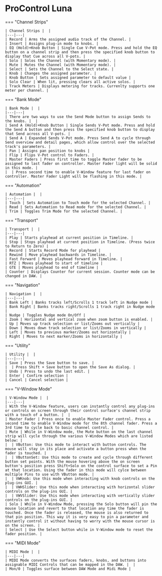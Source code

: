 # ProControl Luna

=== "Channel Strips"

    | Channel Strips |  |
    |---|---|
    | Record | Arms the assigned audio track of the Channel. |
    | Insert | Assigns plug-in mode to knobs. |
    | EQ (Hold)+Knob Button | Single Cue V-Pot mode. Press and hold the EQ button on a channel strip and then press the specified knob button to display that Cue across all V-pots. |
    | Solo | Solos the Channel (with Momentary mode). |
    | Mute | Mutes the Channel (with Momentary mode). |
    | Select | Sets the Channel to the Select state. |
    | Knob | Changes the assigned parameter. |
    | Knob Button | Sets assigned parameter to default value |
    | Solo Clear | When lit, pressing clears all active solos. |
    | Track Meters | Displays metering for tracks. Currenlty supports one meter per channel. |

=== "Bank Mode"

    | Bank Mode |  |
    |---|---|
    | There are two ways to use the Send Mode button to assign Sends to the knobs. |  |
    | Send A (Hold)+Knob Button | Single Sends V-Pot mode. Press and hold the Send A button and then press the specified knob button to display that Send across all V-pots. |
    | Send A | Expanded Sends V-Pot mode. Press Send A to cycle through Send overview and detail pages, which allow control over the selected track's parameters. |
    | Pan | Assigns pan position to knobs |
    | Flip | Flips V-Pot control to Faders. |
    | Master Faders | Press first time to toggle Master fader to be assigned to last fader on controller. Master Fader light will be solid in this mode. |
    |  | Press second time to enable V-Window feature for last fader on controller. Master Fader Light will be flashing in this mode. |

=== "Automation"

    | Automation |  |
    |---|---|
    | Touch | Sets Automation to Touch mode for the selected Channel. |
    | Read | Sets Automation to Read mode for the selected Channel. |
    | Trim | Toggles Trim Mode for the selected Channel. |

=== "Transport"

    | Transport |  |
    |---|---|
    | Play | Starts playhead at current position in Timeline. |
    | Stop | Stops playhead at current position in Timeline. (Press twice to Return to Zero) |
    | Record | Starts Record Mode for playhead |
    | Rewind | Move playhead backwards in Timeline. |
    | Fast Forward | Moves playhead forward in Timeline. |
    | RTZ | Moves playhead to start of timeline |
    | GTE | Moves playhead to end of timeline |
    | Counter | Displays Counter for current session. Counter mode can be changed in DAW. |

=== "Navigation"

    | Navigation |  |
    |---|---|
    | Bank Left | Banks tracks left/Scrolls 1 track left in Nudge mode |
    | Bank Right | Banks tracks right/Scrolls 1 track right in Nudge mode |
    | Nudge | Toggles Nudge mode On/Off |
    | Zoom | Horizontal and vertical zoom when zoom button is enabled. |
    | Up | Moves up track selection or list/Zooms out vertically |
    | Down | Moves down track selection or list/Zooms in vertically |
    | Left | Moves to previous marker/Zooms out horizontally |
    | Right | Moves to next marker/Zooms in horizontally |

=== "Utility"

    | Utility |  |
    |---|---|
    | Save | Press the Save button to save. |
    |  | Press Shift + Save button to open the Save As dialog. |
    | Undo | Press to undo the last edit. |
    | Enter | Confirm selection |
    | Cancel | Cancel selection |

=== "V-Window Mode"

    | V-Window Mode |  |
    |---|---|
    | With the V-Window feature, users can instantly control any plug-ins or controls on screen through their control surface's channel strip with a touch of a button. |  |
    | Master Fader | Press once to enable Master Fader control. Press a second time to enable V-Window mode for the 8th channel fader. Press a 3rd time to cycle back to basic channel control. |
    | Mute | While in V-Window mode, the Mute button on the last channel strip will cycle through the various V-Window Modes which are listed below: |
    |  | VButton: Use this mode to interact with button controls. The mouse will stay in its place and activate a button press when the fader is touched. |
    |  | VButtonSet: Use this mode to create and cycle through different button set points. With the mouse hovering above the on screen button's position press Shift+Solo on the control surface to set a Pin at that location. Using the fader in this mode will cylce between multiple Pins to use with VButton mode. |
    |  | VWKnob: Use this mode when interacting with knob controls on the plug-ins GUI. |
    |  | VWHSlider: Use this mode when interacting with horizontal slider controls on the plug-ins GUI. |
    |  | VWVSlider: Use this mode when interacting with vertically slider controls on the plug-ins GUI. |
    | Solo | While in V-Window Mode, pressing the Solo button will pin the mouse location and revert to that location any time the fader is touched. Once the fader is released, the mouse is also returned to that pin position. This way it is very easy to pin a parameter and instantly control it without having to worry with the mouse cursor is on the screen. |
    | Select | Use the Select button while in V-Window mode to reset the fader position. |

=== "MIDI Mode"

    | MIDI Mode |  |
    |---|---|
    | MIDI Mode converts the surfaces faders, knobs, and buttons into assignable MIDI Controls that can be mapped in the DAW. |  |
    | Mon/0 | Toggles surface between DAW Mode and Midi Mode |